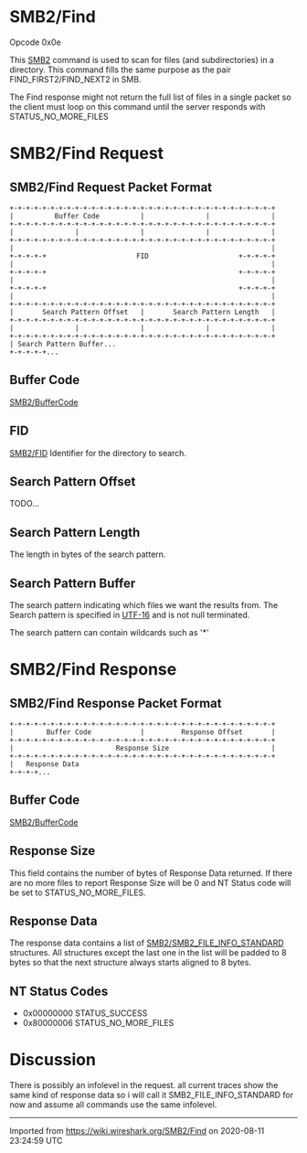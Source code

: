 # SMB2/Find

Opcode 0x0e

This [SMB2](/SMB2) command is used to scan for files (and subdirectories) in a directory. This command fills the same purpose as the pair FIND\_FIRST2/FIND\_NEXT2 in SMB.

The Find response might not return the full list of files in a single packet so the client must loop on this command until the server responds with STATUS\_NO\_MORE\_FILES

# SMB2/Find Request

## SMB2/Find Request Packet Format

    +-+-+-+-+-+-+-+-+-+-+-+-+-+-+-+-+-+-+-+-+-+-+-+-+-+-+-+-+-+-+-+-+
    |          Buffer Code          |               |               |
    +-+-+-+-+-+-+-+-+-+-+-+-+-+-+-+-+-+-+-+-+-+-+-+-+-+-+-+-+-+-+-+-+
    |               |               |               |               |
    +-+-+-+-+-+-+-+-+-+-+-+-+-+-+-+-+-+-+-+-+-+-+-+-+-+-+-+-+-+-+-+-+
    |                                                               |
    +-+-+-+-+                      FID                      +-+-+-+-+
    |                                                               |
    +-+-+-+-+                                               +-+-+-+-+
    |                                                               |
    +-+-+-+-+                                               +-+-+-+-+
    |                                                               |
    +-+-+-+-+-+-+-+-+-+-+-+-+-+-+-+-+-+-+-+-+-+-+-+-+-+-+-+-+-+-+-+-+
    |       Search Pattern Offset   |       Search Pattern Length   |
    +-+-+-+-+-+-+-+-+-+-+-+-+-+-+-+-+-+-+-+-+-+-+-+-+-+-+-+-+-+-+-+-+
    |               |               |               |               |
    +-+-+-+-+-+-+-+-+-+-+-+-+-+-+-+-+-+-+-+-+-+-+-+-+-+-+-+-+-+-+-+-+
    | Search Pattern Buffer...
    +-+-+-+-+...

## Buffer Code

[SMB2/BufferCode](/SMB2/BufferCode)

## FID

[SMB2/FID](/SMB2/FID) Identifier for the directory to search.

## Search Pattern Offset

TODO...

## Search Pattern Length

The length in bytes of the search pattern.

## Search Pattern Buffer

The search pattern indicating which files we want the results from. The Search pattern is specified in [UTF-16](/UTF-16) and is not null terminated.

The search pattern can contain wildcards such as '\*'

# SMB2/Find Response

## SMB2/Find Response Packet Format

    +-+-+-+-+-+-+-+-+-+-+-+-+-+-+-+-+-+-+-+-+-+-+-+-+-+-+-+-+-+-+-+-+
    |        Buffer Code            |         Response Offset       |
    +-+-+-+-+-+-+-+-+-+-+-+-+-+-+-+-+-+-+-+-+-+-+-+-+-+-+-+-+-+-+-+-+
    |                         Response Size                         |
    +-+-+-+-+-+-+-+-+-+-+-+-+-+-+-+-+-+-+-+-+-+-+-+-+-+-+-+-+-+-+-+-+
    |   Response Data
    +-+-+-+...

## Buffer Code

[SMB2/BufferCode](/SMB2/BufferCode)

## Response Size

This field contains the number of bytes of Response Data returned. If there are no more files to report Response Size will be 0 and NT Status code will be set to STATUS\_NO\_MORE\_FILES.

## Response Data

The response data contains a list of [SMB2/SMB2\_FILE\_INFO\_STANDARD](/SMB2/SMB2_FILE_INFO_STANDARD) structures. All structures except the last one in the list will be padded to 8 bytes so that the next structure always starts aligned to 8 bytes.

## NT Status Codes

  - 0x00000000 STATUS\_SUCCESS
  - 0x80000006 STATUS\_NO\_MORE\_FILES

# Discussion

There is possibly an infolevel in the request. all current traces show the same kind of response data so i will call it SMB2\_FILE\_INFO\_STANDARD for now and assume all commands use the same infolevel.

---

Imported from https://wiki.wireshark.org/SMB2/Find on 2020-08-11 23:24:59 UTC

